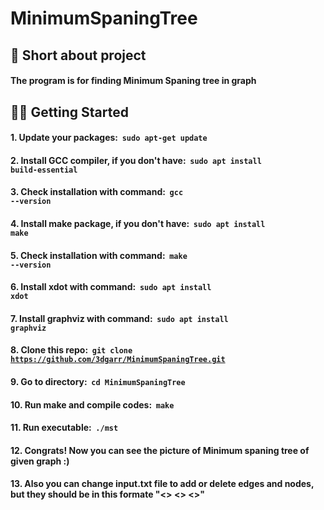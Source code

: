 # MinimumSpaningTree

## 📜 Short about project
#### The program is for finding Minimum Spaning tree in graph

## 👨‍💻 Getting Started
#### 1. Update your packages: &nbsp;**<code>sudo apt-get update</code>**
#### 2. Install GCC compiler, if you don't have: &nbsp;**<code>sudo apt install build-essential</code>**
#### 3. Check installation with command: &nbsp;**<code>gcc --version</code>**
#### 4. Install make package, if you don't have: &nbsp;**<code>sudo apt install make</code>**
#### 5. Check installation with command: &nbsp;**<code>make --version</code>**
#### 6. Install xdot with command:  &nbsp;**<code>sudo apt install xdot</code>**
#### 7. Install graphviz with command:  &nbsp;**<code>sudo apt install graphviz</code>**
#### 8. Clone this repo: &nbsp;**<code>git clone https://github.com/3dgarr/MinimumSpaningTree.git</code>**
#### 9. Go to directory: &nbsp;**<code>cd MinimumSpaningTree</code>**
#### 10. Run make and compile codes: &nbsp;**<code>make</code>**
#### 11. Run executable: &nbsp;**<code>./mst</code>**
#### 12. Congrats! Now you can see the picture of Minimum spaning tree of given graph :)
#### 13. Also you can change input.txt file to add or delete edges and nodes, but they should be in this formate "<<Vertece>> <<Vertece>> <<Weight>>"